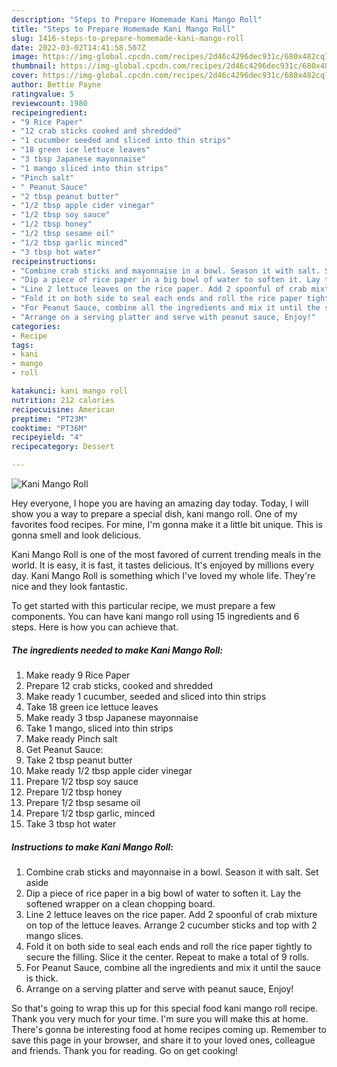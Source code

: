 ```yaml
---
description: "Steps to Prepare Homemade Kani Mango Roll"
title: "Steps to Prepare Homemade Kani Mango Roll"
slug: 1416-steps-to-prepare-homemade-kani-mango-roll
date: 2022-03-02T14:41:58.507Z
image: https://img-global.cpcdn.com/recipes/2d46c4296dec931c/680x482cq70/kani-mango-roll-recipe-main-photo.jpg
thumbnail: https://img-global.cpcdn.com/recipes/2d46c4296dec931c/680x482cq70/kani-mango-roll-recipe-main-photo.jpg
cover: https://img-global.cpcdn.com/recipes/2d46c4296dec931c/680x482cq70/kani-mango-roll-recipe-main-photo.jpg
author: Bettie Payne
ratingvalue: 5
reviewcount: 1980
recipeingredient:
- "9 Rice Paper"
- "12 crab sticks cooked and shredded"
- "1 cucumber seeded and sliced into thin strips"
- "18 green ice lettuce leaves"
- "3 tbsp Japanese mayonnaise"
- "1 mango sliced into thin strips"
- "Pinch salt"
- " Peanut Sauce"
- "2 tbsp peanut butter"
- "1/2 tbsp apple cider vinegar"
- "1/2 tbsp soy sauce"
- "1/2 tbsp honey"
- "1/2 tbsp sesame oil"
- "1/2 tbsp garlic minced"
- "3 tbsp hot water"
recipeinstructions:
- "Combine crab sticks and mayonnaise in a bowl. Season it with salt. Set aside"
- "Dip a piece of rice paper in a big bowl of water to soften it. Lay the softened wrapper on a clean chopping board."
- "Line 2 lettuce leaves on the rice paper. Add 2 spoonful of crab mixture on top of the lettuce leaves. Arrange 2 cucumber sticks and top with 2 mango slices."
- "Fold it on both side to seal each ends and roll the rice paper tightly to secure the filling. Slice it the center. Repeat to make a total of 9 rolls."
- "For Peanut Sauce, combine all the ingredients and mix it until the sauce is thick."
- "Arrange on a serving platter and serve with peanut sauce, Enjoy!"
categories:
- Recipe
tags:
- kani
- mango
- roll

katakunci: kani mango roll 
nutrition: 212 calories
recipecuisine: American
preptime: "PT23M"
cooktime: "PT36M"
recipeyield: "4"
recipecategory: Dessert

---
```



![Kani Mango Roll](https://img-global.cpcdn.com/recipes/2d46c4296dec931c/680x482cq70/kani-mango-roll-recipe-main-photo.jpg)

Hey everyone, I hope you are having an amazing day today. Today, I will show you a way to prepare a special dish, kani mango roll. One of my favorites food recipes. For mine, I'm gonna make it a little bit unique. This is gonna smell and look delicious.



Kani Mango Roll is one of the most favored of current trending meals in the world. It is easy, it is fast, it tastes delicious. It's enjoyed by millions every day. Kani Mango Roll is something which I've loved my whole life. They're nice and they look fantastic.


To get started with this particular recipe, we must prepare a few components. You can have kani mango roll using 15 ingredients and 6 steps. Here is how you can achieve that.

<!--inarticleads1-->

##### The ingredients needed to make Kani Mango Roll:

1. Make ready 9 Rice Paper
1. Prepare 12 crab sticks, cooked and shredded
1. Make ready 1 cucumber, seeded and sliced into thin strips
1. Take 18 green ice lettuce leaves
1. Make ready 3 tbsp Japanese mayonnaise
1. Take 1 mango, sliced into thin strips
1. Make ready Pinch salt
1. Get  Peanut Sauce:
1. Take 2 tbsp peanut butter
1. Make ready 1/2 tbsp apple cider vinegar
1. Prepare 1/2 tbsp soy sauce
1. Prepare 1/2 tbsp honey
1. Prepare 1/2 tbsp sesame oil
1. Prepare 1/2 tbsp garlic, minced
1. Take 3 tbsp hot water




<!--inarticleads2-->

##### Instructions to make Kani Mango Roll:

1. Combine crab sticks and mayonnaise in a bowl. Season it with salt. Set aside
1. Dip a piece of rice paper in a big bowl of water to soften it. Lay the softened wrapper on a clean chopping board.
1. Line 2 lettuce leaves on the rice paper. Add 2 spoonful of crab mixture on top of the lettuce leaves. Arrange 2 cucumber sticks and top with 2 mango slices.
1. Fold it on both side to seal each ends and roll the rice paper tightly to secure the filling. Slice it the center. Repeat to make a total of 9 rolls.
1. For Peanut Sauce, combine all the ingredients and mix it until the sauce is thick.
1. Arrange on a serving platter and serve with peanut sauce, Enjoy!




So that's going to wrap this up for this special food kani mango roll recipe. Thank you very much for your time. I'm sure you will make this at home. There's gonna be interesting food at home recipes coming up. Remember to save this page in your browser, and share it to your loved ones, colleague and friends. Thank you for reading. Go on get cooking!
